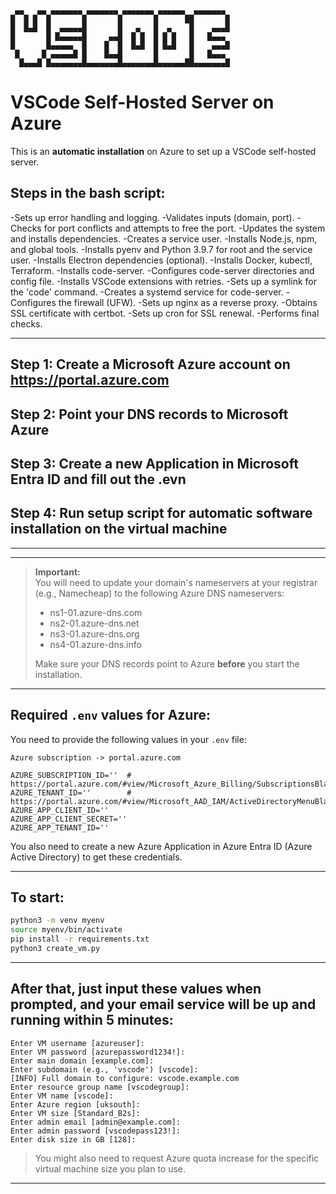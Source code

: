 ```
 ▄▄   ▄▄ ▄▄▄▄▄▄▄ ▄▄▄▄▄▄▄ ▄▄▄▄▄▄▄ ▄▄▄▄▄▄  ▄▄▄▄▄▄▄
█  █ █  █       █       █       █      ██       █
█  █▄█  █  ▄▄▄▄▄█       █   ▄   █  ▄    █    ▄▄▄█
█       █ █▄▄▄▄▄█     ▄▄█  █ █  █ █ █   █   █▄▄▄
█       █▄▄▄▄▄  █    █  █  █▄█  █ █▄█   █    ▄▄▄█
 █     █ ▄▄▄▄▄█ █    █▄▄█       █       █   █▄▄▄
  █▄▄▄█ █▄▄▄▄▄▄▄█▄▄▄▄▄▄▄█▄▄▄▄▄▄▄█▄▄▄▄▄▄██▄▄▄▄▄▄▄█

```

# VSCode Self-Hosted Server on Azure

This is an **automatic installation** on Azure to set up a VSCode self-hosted server.

## Steps in the bash script:

-Sets up error handling and logging.
-Validates inputs (domain, port).
-Checks for port conflicts and attempts to free the port.
-Updates the system and installs dependencies.
-Creates a service user.
-Installs Node.js, npm, and global tools.
-Installs pyenv and Python 3.9.7 for root and the service user.
-Installs Electron dependencies (optional).
-Installs Docker, kubectl, Terraform.
-Installs code-server.
-Configures code-server directories and config file.
-Installs VSCode extensions with retries.
-Sets up a symlink for the 'code' command.
-Creates a systemd service for code-server.
-Configures the firewall (UFW).
-Sets up nginx as a reverse proxy.
-Obtains SSL certificate with certbot.
-Sets up cron for SSL renewal.
-Performs final checks.

---

## Step 1: Create a Microsoft Azure account on https://portal.azure.com

## Step 2: Point your DNS records to Microsoft Azure

## Step 3: Create a new Application in Microsoft Entra ID and fill out the .evn

## Step 4: Run setup script for automatic software installation on the virtual machine

---

---

> **Important:**  
> You will need to update your domain's nameservers at your registrar (e.g., Namecheap) to the following Azure DNS nameservers:
>
> - ns1-01.azure-dns.com
> - ns2-01.azure-dns.net
> - ns3-01.azure-dns.org
> - ns4-01.azure-dns.info
>
> Make sure your DNS records point to Azure **before** you start the installation.

---

## Required `.env` values for Azure:

You need to provide the following values in your `.env` file:

```
Azure subscription -> portal.azure.com

AZURE_SUBSCRIPTION_ID=''  # https://portal.azure.com/#view/Microsoft_Azure_Billing/SubscriptionsBladeV2
AZURE_TENANT_ID=''        # https://portal.azure.com/#view/Microsoft_AAD_IAM/ActiveDirectoryMenuBlade/~/Overview
AZURE_APP_CLIENT_ID=''
AZURE_APP_CLIENT_SECRET=''
AZURE_APP_TENANT_ID=''
```

You also need to create a new Azure Application in Azure Entra ID (Azure Active Directory) to get these credentials.

---

## To start:

```bash
python3 -m venv myenv
source myenv/bin/activate
pip install -r requirements.txt
python3 create_vm.py
```

---

## After that, just input these values when prompted, and your email service will be up and running within 5 minutes:

```
Enter VM username [azureuser]:
Enter VM password [azurepassword1234!]:
Enter main domain [example.com]:
Enter subdomain (e.g., 'vscode') [vscode]:
[INFO] Full domain to configure: vscode.example.com
Enter resource group name [vscodegroup]:
Enter VM name [vscode]:
Enter Azure region [uksouth]:
Enter VM size [Standard_B2s]:
Enter admin email [admin@example.com]:
Enter admin password [vscodepass123!]:
Enter disk size in GB [128]:
```

> You might also need to request Azure quota increase for the specific virtual machine size you plan to use.

---
